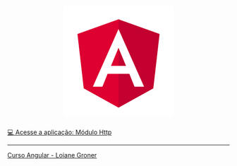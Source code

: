 <h1 align="center">	<h1 align="center">
  <img alt="AngularLogo" title="#angular" src=".github/logo.svg" width="250px" />
</h1>

[:computer: Acesse a aplicação: Módulo Http](https://http-angular-loiane.web.app/busca-reativa)

----

[Curso Angular - Loiane Groner](https://loiane.training/)
